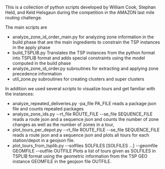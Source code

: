 This is a collection of python scripts
developed by William Cook, Stephan Held, and Keld Helsgaun
during the competition in the AMAZON last mile routing challenge.

The main scripts are
 * analyze_zone_id_order_main.py  for analyzing zone information in the build phase that are the main ingredients to constrain the TSP instances in the apply phase
 * build_TSPLIB.py Translates the TSP instances from the python format into TSPLIB format and adds special constraints using the model computed in the build phase
 * analyze_zone_id_order.py subroutines for extracting and applying zone precedence information
 * util_zone.py subroutines for creating clusters and super clusters


In addition we used several scripts to visualize tours and get familiar with the instances:
 * analyze_repeated_deliveries.py -pa_file PA_FILE
    reads a package json file and counts repeated packages
 * analyze_zone_ids.py --rt_file ROUTE_FILE --se_file SEQUENCE_FILE
    reads a route json and a sequence json and counts the number of zone changes
    as well as the number of zones in a tour,
 * plot_tours_per_depot.py --rt_file ROUTE_FILE --se_file SEQUENCE_FILE
    reads a route json and a sequence json and plots all tours for each station/depot
    in a geojson file. 
 * plot_tours_from_tsplib.py --solfiles SOLFILES [SOLFILES ...]   --geomfile GEOMFILE --outfile OUTFILE
    Plots a list of tours given as SOLFILES in TSPLIB format using the geometric information from the TSP GEO instance GEOMFILE  in the geojson file OUTFILE.
